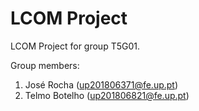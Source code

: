 # LCOM Project

LCOM Project for group T5G01.

Group members:

1. José Rocha (up201806371@fe.up.pt)
2. Telmo Botelho (up201806821@fe.up.pt)
